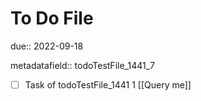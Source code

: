 # To Do File

due:: 2022-09-18

metadatafield:: todoTestFile_1441_7

- [ ] Task of todoTestFile_1441 1 [[Query me]]
